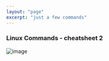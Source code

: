 ```yaml
---
layout: "page"
excerpt: "just a few commands"
---
```


### Linux Commands - cheatsheet 2

![image](https://user-images.githubusercontent.com/84411817/178165563-89ad432e-71b7-45a2-9803-314ffcb70cf8.png)
